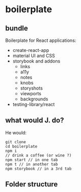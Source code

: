 # boilerplate

## bundle

Boilerplate for React applications:

- create-react-app
- material UI and CSS
- storybook and addons
  - links
  - a11y
  - notes
  - knobs
  - storyshots
  - viewports
  - backgrounds
- testing-library/react

## what would J. do?

He would:

```
git clone
cd boilerplate
npm i
// drink a coffee (or wine ?)
npm start // in one tab
npm t // in another tab
npm storybook // in a 3rd tab
```

## Folder structure
